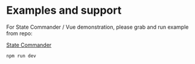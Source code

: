 # Examples and support

For State Commander / Vue demonstration, please grab and run example from repo:

[State Commander](https://github.com/avstudio/state-commander)

`npm run dev`
